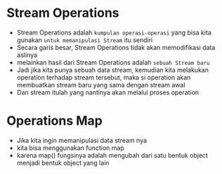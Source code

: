 # Stream Operations

- Stream Operations adalah `kumpulan operasi-operasi` yang bisa kita gunakan `untuk memanipulasi Stream` itu sendiri
- Secara garis besar, Stream Operations tidak akan memodifikasi data aslinya
- melainkan hasil dari Stream Operations adalah `sebuah Stream baru`
- Jadi jika kita punya sebuah data stream, kemudian kita melakukan operation terhadap stream tersebut, maka si operation akan membuatkan stream baru yang sama dengan stream awal
- Dan stream itulah yang nantinya akan melalui proses operation

# Operations Map

- Jika kita ingin memanipulasi data stream nya 
- kita bisa menggunakan function map 
- karena map() fungsinya adalah mengubah dari satu bentuk object menjadi bentuk object yang lain
